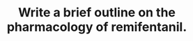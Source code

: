---
title: "Write a brief outline on the pharmacology of remifentanil."
entityType: SAQ
exam: PEX
college: ANZCA
year: 1999
sitting: A
question: 10
passRate: 47
EC_expectedDomains:
- "This was a straightforward question that required an overview of information found in any standard text, with an emphasis on unique properties."
- "Credit was given for information as outlined below, although it should be emphasised that this represents an exceptionally good answer that would have gained near full marks."
- "Introduction - Remifentanil is a relatively potent, selective mu agonist with a short duration of action. Pharmacy - A phenyl piperidine derivative, containing two ester bonds which is a weak base with a pKa of about 7.1 Presented as a powder mixed with glycine it can be reconstituted with water. Pharmacokinetics – Predominantly ionised at body pH, with moderately low lipid solubility (cf fentanyl) and 70-90% plasma protein bound. It has a rapid onset (about 1min.) and a modest distribution volume (about 0.5l/kg). High clearance (5l/min) rather than redistribution is responsible for its speed of offset (beta half-life about 10min.). Notable is a context sensitive half-life of about 4min, independent of the infusion time. Clearance is almost exclusively by hydrolysis of one of the ester bonds by \"non specific\" blood and tissue esterases (not by red cell esterase alone and not by \"pseudocholinesterase\") producing an almost inactive carboxylic acid derivative Pharmacodynamics – Typical of a mu agonist. CNS – analgesia, sedation, depresses some brain stem regulatory centres (respiratory/cardiovascular), excites others (causing nausea, pupillary constriction, truncal rigidity). CVS – minimal direct effects on myocardium or vasculature, normally no histamine release (cf. morphine). Bradycardia and decreased vascular resistance secondary to effects on vagal nuclei and vasomotor centres. Resp.- decreased airway reflexes and respiratory rate possibly with increased volume leading to apnoea; decreased response to hypercapnia and hypoxia. GI/GU – increased tone (biliary tree and ureter) and/or decreased activity (stomach and bowel) probably of little clinical significance because rarely used long term post operatively. Adverse effects– bradycardia, decrease in blood pressure, truncal rigidity with high dose/rapid administration; \"neurotoxicity\" due to glycine and immune mediated histamine release; nausea/vomiting and severe pain after cessation of administration in awake patients. Clinical use – Intraoperative analgesia of rapid onset/offset (0.1- 1.0 microgm/kg/min) with optional preceding bolus of 1-2 microgm/kg. Need to make provision for postoperative analgesia before cessation of remifentanil."
EC_errorsCommon:
- "Relatively common mistakes included: failure to appreciate mu selectivity; lack of familiarity with presentation; confusion concerning enzymes responsible for metabolism; inability to work out degree of ionisation in vivo when agent has already been identified as a weak base and pKa has been stated; pharmacodynamics that were simply described as being \"fentanyl-like\" ( the examiner has no way of knowing if the candidate knows what fentanyl's properties are); confusion concerning cause of \"depressant' cardiovascular effects."
---